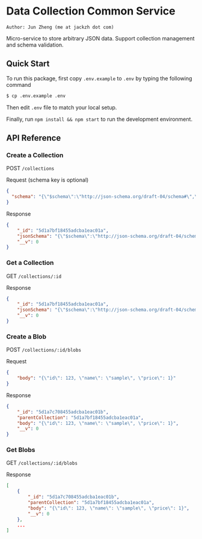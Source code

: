 # Data Collection Common Service

```
Author: Jun Zheng (me at jackzh dot com)
```

Micro-service to store arbitrary JSON data. Support collection management and schema validation.

## Quick Start

To run this package, first copy `.env.example` to `.env` by typing the following command

```bash
$ cp .env.example .env
```

Then edit `.env` file to match your local setup.

Finally, run `npm install && npm start` to run the development environment.

## API Reference

### Create a Collection

POST `/collections`

Request (schema key is optional)

```json
{
  "schema": "{\"$schema\":\"http://json-schema.org/draft-04/schema#\",\"title\":\"Product\",\"description\":\"A product from Acme's catalog\",\"type\":\"object\",\"properties\":{\"id\":{\"description\":\"The unique identifier for a product\",\"type\":\"integer\"},\"name\":{\"description\":\"Name of the product\",\"type\":\"string\"},\"price\":{\"type\":\"number\",\"minimum\":0,\"exclusiveMinimum\":true}},\"required\":[\"id\",\"name\",\"price\"]}"
}
```

Response

```json
{
    "_id": "5d1a7bf18455adcba1eac01a",
    "jsonSchema": "{\"$schema\":\"http://json-schema.org/draft-04/schema#\",\"title\":\"Product\",\"description\":\"A product from Acme's catalog\",\"type\":\"object\",\"properties\":{\"id\":{\"description\":\"The unique identifier for a product\",\"type\":\"integer\"},\"name\":{\"description\":\"Name of the product\",\"type\":\"string\"},\"price\":{\"type\":\"number\",\"minimum\":0,\"exclusiveMinimum\":true}},\"required\":[\"id\",\"name\",\"price\"]}",
    "__v": 0
}
```

### Get a Collection

GET `/collections/:id`

Response

```json
{
    "_id": "5d1a7bf18455adcba1eac01a",
    "jsonSchema": "{\"$schema\":\"http://json-schema.org/draft-04/schema#\",\"title\":\"Product\",\"description\":\"A product from Acme's catalog\",\"type\":\"object\",\"properties\":{\"id\":{\"description\":\"The unique identifier for a product\",\"type\":\"integer\"},\"name\":{\"description\":\"Name of the product\",\"type\":\"string\"},\"price\":{\"type\":\"number\",\"minimum\":0,\"exclusiveMinimum\":true}},\"required\":[\"id\",\"name\",\"price\"]}",
    "__v": 0
}
```

### Create a Blob

POST `/collections/:id/blobs`

Request

```json
{
	"body": "{\"id\": 123, \"name\": \"sample\", \"price\": 1}"
}
```

Response

```json
{
    "_id": "5d1a7c708455adcba1eac01b",
    "parentCollection": "5d1a7bf18455adcba1eac01a",
    "body": "{\"id\": 123, \"name\": \"sample\", \"price\": 1}",
    "__v": 0
}
```

### Get Blobs

GET `/collections/:id/blobs`

Response

```json
[
    {
        "_id": "5d1a7c708455adcba1eac01b",
        "parentCollection": "5d1a7bf18455adcba1eac01a",
        "body": "{\"id\": 123, \"name\": \"sample\", \"price\": 1}",
        "__v": 0
    },
    ...
]
```